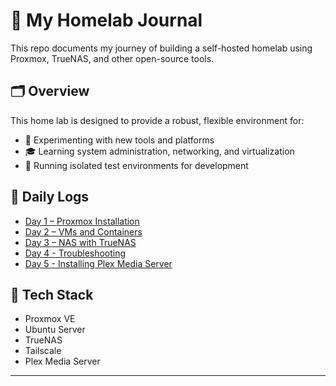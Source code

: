# 🧪 My Homelab Journal

This repo documents my journey of building a self-hosted homelab using Proxmox, TrueNAS, and other open-source tools.

## 🗂️ **Overview**

This home lab is designed to provide a robust, flexible environment for:

- 🔧 Experimenting with new tools and platforms
- 🎓 Learning system administration, networking, and virtualization
- 🧪 Running isolated test environments for development

## 📅 Daily Logs

- [Day 1 – Proxmox Installation](./day01/)
- [Day 2 – VMs and Containers](./day02/)
- [Day 3 – NAS with TrueNAS](./day03/)
- [Day 4 - Troubleshooting](./day04/)
- [Day 5 - Installing Plex Media Server](./day05/)

## 🔧 Tech Stack

- Proxmox VE
- Ubuntu Server
- TrueNAS
- Tailscale
- Plex Media Server

---
